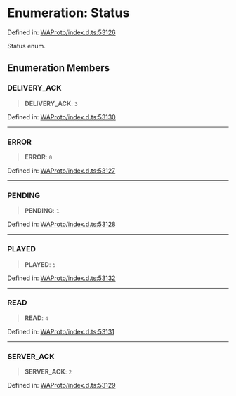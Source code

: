 # Enumeration: Status

Defined in: [WAProto/index.d.ts:53126](https://github.com/Fokusdotid/bail/blob/8b525f9ebcc20cb9acd0f880b6ad58976e38b117/WAProto/index.d.ts#L53126)

Status enum.

## Enumeration Members

### DELIVERY\_ACK

> **DELIVERY\_ACK**: `3`

Defined in: [WAProto/index.d.ts:53130](https://github.com/Fokusdotid/bail/blob/8b525f9ebcc20cb9acd0f880b6ad58976e38b117/WAProto/index.d.ts#L53130)

***

### ERROR

> **ERROR**: `0`

Defined in: [WAProto/index.d.ts:53127](https://github.com/Fokusdotid/bail/blob/8b525f9ebcc20cb9acd0f880b6ad58976e38b117/WAProto/index.d.ts#L53127)

***

### PENDING

> **PENDING**: `1`

Defined in: [WAProto/index.d.ts:53128](https://github.com/Fokusdotid/bail/blob/8b525f9ebcc20cb9acd0f880b6ad58976e38b117/WAProto/index.d.ts#L53128)

***

### PLAYED

> **PLAYED**: `5`

Defined in: [WAProto/index.d.ts:53132](https://github.com/Fokusdotid/bail/blob/8b525f9ebcc20cb9acd0f880b6ad58976e38b117/WAProto/index.d.ts#L53132)

***

### READ

> **READ**: `4`

Defined in: [WAProto/index.d.ts:53131](https://github.com/Fokusdotid/bail/blob/8b525f9ebcc20cb9acd0f880b6ad58976e38b117/WAProto/index.d.ts#L53131)

***

### SERVER\_ACK

> **SERVER\_ACK**: `2`

Defined in: [WAProto/index.d.ts:53129](https://github.com/Fokusdotid/bail/blob/8b525f9ebcc20cb9acd0f880b6ad58976e38b117/WAProto/index.d.ts#L53129)
